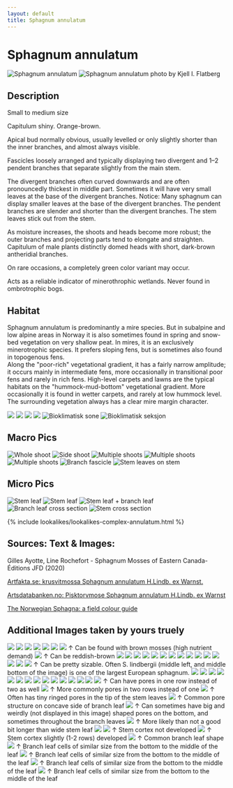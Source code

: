 ```yaml
---
layout: default
title: Sphagnum annulatum
---
```


# Sphagnum annulatum

<img src="F148131920x1920.webp" alt="Sphagnum annulatum" />  
<img src="sphagnum-annulatum-foto-kjell-i-flatberg-.jpg" alt="Sphagnum annulatum photo by Kjell I. Flatberg" />

## Description
Small to medium size

Capitulum shiny. Orange-brown.

Apical bud normally obvious, usually levelled or only slightly shorter than the inner branches, and almost always visible.

Fascicles loosely arranged and typically displaying two divergent and 1–2 pendent branches that separate slightly from the main stem.

The divergent branches often curved downwards and are often pronouncedly thickest in middle part. Sometimes it will have very small leaves at the base of the divergent branches. Notice: Many sphagnum can display smaller leaves at the base of the divergent branches. The pendent branches are slender and shorter than the divergent branches. The stem leaves stick out from the stem.

As moisture increases, the shoots and heads become more robust; the outer branches and projecting parts tend to elongate and straighten. Capitulum of male plants distinctly domed heads with short, dark-brown antheridial branches.

On rare occasions, a completely green color variant may occur.

Acts as a reliable indicator of minerothrophic wetlands. Never found in ombrotrophic bogs.

## Habitat
Sphagnum annulatum is predominantly a mire species. But in subalpine and low alpine areas in Norway it is also sometimes found in spring and snow-bed vegetation on very shallow peat. In mires, it is an exclusively minerotrophic species. It prefers sloping fens, but is sometimes also found in topogenous fens.  
Along the "poor-rich" vegetational gradient, it has a fairly narrow amplitude; it occurs mainly in intermediate fens, more occasionally in transitional poor fens and rarely in rich fens. High-level carpets and lawns are the typical habitats on the "hummock-mud-bottom" vegetational gradient. More occasionally it is found in wetter carpets, and rarely at low hummock level. The surrounding vegetation always has a clear mire margin character.

<img src="20250720_164130.jpg" />

<img src="20250712_145252.jpg" />

<img src="20230617_142526.jpg" />

<img src="20250621_153347.jpg" />

<img src="bioklimatisk-sone.webp" alt="Bioklimatisk sone" />

<img src="bioklimatisk-seksjon.webp" alt="Bioklimatisk seksjon" />

## Macro Pics

<img src="shoot-side.png" alt="Whole shoot" />

<img src="shoot-top-down.png" alt="Side shoot" />

<img src="shoot-multiple.png" alt="Multiple shoots" />

<img src="shoot-multiple-2.webp" alt="Multiple shoots" />

<img src="shoot-multiple-3.webp" alt="Multiple shoots" />

<img src="branch-fascicle.webp" alt="Branch fascicle" />

<img src="stem-leaves-on-stem.webp" alt="Stem leaves on stem" />

## Micro Pics

<img src="leaf-stem.png" alt="Stem leaf" />

<img src="leaf-stem-2.png" alt="Stem leaf" />

<img src="leaf-stem-branch.webp" alt="Stem leaf + branch leaf" />

<img src="leaf-branch-cross-section.png" alt="Branch leaf cross section" />

<img src="stem-cross-section.png" alt="Stem cross section" />

{% include lookalikes/lookalikes-complex-annulatum.html %}

## **Sources: Text & Images**:

Gilles Ayotte, Line Rochefort - Sphagnum Mosses of Eastern Canada-Éditions JFD (2020)

[Artfakta.se: krusvitmossa Sphagnum annulatum H.Lindb. ex Warnst.](https://artfakta.se/taxa/2883/information?src=1&class=11)

[Artsdatabanken.no: Pisktorvmose Sphagnum annulatum H.Lindb. ex Warnst](https://artsdatabanken.no/Pages/186268/)

[The Norwegian Sphagna: a field colour guide](https://ntnuopen.ntnu.no/ntnu-xmlui/handle/11250/271981)

## **Additional Images taken by yours truely**

<img src="20230617_105027.jpg" />
<img src="20230617_105037.jpg" />
<img src="20230618_110417.jpg" />
<img src="20230618_110425.jpg" />
<img src="20230805_180655.jpg" />
<img src="20230805_181123.jpg" />
<img src="20250720_163124.jpg" />
↑ Can be found with  brown mosses (high nutrient demand)

<img src="20250720_163045.jpg" />
↑ Can be reddish-brown

<img src="20230805_181128.jpg" />
<img src="20230805_181133.jpg" />
<img src="20230805_181148.jpg" />
<img src="20230805_190256.jpg" />
<img src="20230807_130222.jpg" />
<img src="20230807_130228.jpg" />
<img src="20230807_174512.jpg" />
<img src="20240817_175424.jpg" />
<img src="20240817_175558.jpg" />
<img src="20240817_175615.jpg" />
<img src="20240818_143706.jpg" />
<img src="20250621_151145.jpg" />
<img src="20250621_151152.jpg" />
<img src="20250621_151201.jpg" />
<img src="20250621_151405.jpg" />
↑ Can be pretty sizable. Often S. lindbergii (middle left, and middle bottom of the image) is one of the largest European sphagnum.

<img src="20250621_151409.jpg" />
<img src="20250621_151416.jpg" />
<img src="20250621_151421.jpg" />
<img src="20250712_144259.jpg" />
<img src="20250712_144305.jpg" />
<img src="20250712_144318.jpg" />
<img src="20250712_145117.jpg" />
<img src="20250712_145142.jpg" />
<img src="20250712_150356.jpg" />
<img src="20250714_103356.jpg" />
<img src="20250714_103409.jpg" />
<img src="20250714_103423.jpg" />
<img src="20250714_103449.jpg" />
<img src="20230807_131718.jpg" />
<img src="20230807_132247.jpg" />
↑ Can have pores in one row instead of two as well

<img src="20230807_133727.jpg" />
↑ More commonly pores in two rows instead of one

<img src="20240818_144505.jpg" />
↑ Often has tiny ringed pores in the tip of the stem leaves

<img src="20240818_143951.jpg" />
↑ Common pore structure on concave side of branch leaf

<img src="20240818_144117.jpg" />
↑ Can sometimes have big and weirdly (not displayed in this image) shaped pores on the bottom, and sometimes throughout the branch leaves

<img src="20230807_134106.jpg" />
↑ More likely than not a good bit longer than wide stem leaf

<img src="20230807_134721.jpg" />
<img src="20230807_134820.jpg" />
↑ Stem cortex not developed

<img src="20250724_145330.jpg" />
↑ Stem cortex slightly (1-2 rows) developed

<img src="20230807_133902.jpg" />  
↑ Common branch leaf shape 

<img src="20240818_144349.jpg" />
↑ Branch leaf cells of similar size from the bottom to the middle of the leaf

<img src="20250731_133339.jpg" />
↑ Branch leaf cells of similar size from the bottom to the middle of the leaf

<img src="20250731_133533.jpg" />
↑ Branch leaf cells of similar size from the bottom to the middle of the leaf

<img src="20250731_140041.jpg" />
↑ Branch leaf cells of similar size from the bottom to the middle of the leaf

